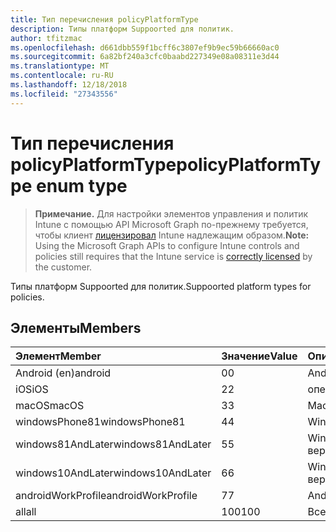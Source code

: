 ```yaml
---
title: Тип перечисления policyPlatformType
description: Типы платформ Suppoorted для политик.
author: tfitzmac
ms.openlocfilehash: d661dbb559f1bcff6c3807ef9b9ec59b66660ac0
ms.sourcegitcommit: 6a82bf240a3cfc0baabd227349e08a08311e3d44
ms.translationtype: MT
ms.contentlocale: ru-RU
ms.lasthandoff: 12/18/2018
ms.locfileid: "27343556"
---
```

# <a name="policyplatformtype-enum-type"></a><span data-ttu-id="3e108-103">Тип перечисления policyPlatformType</span><span class="sxs-lookup"><span data-stu-id="3e108-103">policyPlatformType enum type</span></span>

> <span data-ttu-id="3e108-104">**Примечание.** Для настройки элементов управления и политик Intune с помощью API Microsoft Graph по-прежнему требуется, чтобы клиент [лицензировал](https://go.microsoft.com/fwlink/?linkid=839381) Intune надлежащим образом.</span><span class="sxs-lookup"><span data-stu-id="3e108-104">**Note:** Using the Microsoft Graph APIs to configure Intune controls and policies still requires that the Intune service is [correctly licensed](https://go.microsoft.com/fwlink/?linkid=839381) by the customer.</span></span>

<span data-ttu-id="3e108-105">Типы платформ Suppoorted для политик.</span><span class="sxs-lookup"><span data-stu-id="3e108-105">Suppoorted platform types for policies.</span></span>
## <a name="members"></a><span data-ttu-id="3e108-106">Элементы</span><span class="sxs-lookup"><span data-stu-id="3e108-106">Members</span></span>
|<span data-ttu-id="3e108-107">Элемент</span><span class="sxs-lookup"><span data-stu-id="3e108-107">Member</span></span>|<span data-ttu-id="3e108-108">Значение</span><span class="sxs-lookup"><span data-stu-id="3e108-108">Value</span></span>|<span data-ttu-id="3e108-109">Описание</span><span class="sxs-lookup"><span data-stu-id="3e108-109">Description</span></span>|
|:---|:---|:---|
|<span data-ttu-id="3e108-110">Android (en)</span><span class="sxs-lookup"><span data-stu-id="3e108-110">android</span></span>|<span data-ttu-id="3e108-111">0</span><span class="sxs-lookup"><span data-stu-id="3e108-111">0</span></span>|<span data-ttu-id="3e108-112">Android (en).</span><span class="sxs-lookup"><span data-stu-id="3e108-112">Android.</span></span>|
|<span data-ttu-id="3e108-113">iOS</span><span class="sxs-lookup"><span data-stu-id="3e108-113">iOS</span></span>|<span data-ttu-id="3e108-114">2</span><span class="sxs-lookup"><span data-stu-id="3e108-114">2</span></span>|<span data-ttu-id="3e108-115">операций ввода-вывода.</span><span class="sxs-lookup"><span data-stu-id="3e108-115">iOS.</span></span>|
|<span data-ttu-id="3e108-116">macOS</span><span class="sxs-lookup"><span data-stu-id="3e108-116">macOS</span></span>|<span data-ttu-id="3e108-117">3</span><span class="sxs-lookup"><span data-stu-id="3e108-117">3</span></span>|<span data-ttu-id="3e108-118">MacOS.</span><span class="sxs-lookup"><span data-stu-id="3e108-118">MacOS.</span></span>|
|<span data-ttu-id="3e108-119">windowsPhone81</span><span class="sxs-lookup"><span data-stu-id="3e108-119">windowsPhone81</span></span>|<span data-ttu-id="3e108-120">4</span><span class="sxs-lookup"><span data-stu-id="3e108-120">4</span></span>|<span data-ttu-id="3e108-121">WindowsPhone 8.1.</span><span class="sxs-lookup"><span data-stu-id="3e108-121">WindowsPhone 8.1.</span></span>|
|<span data-ttu-id="3e108-122">windows81AndLater</span><span class="sxs-lookup"><span data-stu-id="3e108-122">windows81AndLater</span></span>|<span data-ttu-id="3e108-123">5</span><span class="sxs-lookup"><span data-stu-id="3e108-123">5</span></span>|<span data-ttu-id="3e108-124">Windows 8.1 и более поздних версий</span><span class="sxs-lookup"><span data-stu-id="3e108-124">Windows 8.1 and later</span></span>|
|<span data-ttu-id="3e108-125">windows10AndLater</span><span class="sxs-lookup"><span data-stu-id="3e108-125">windows10AndLater</span></span>|<span data-ttu-id="3e108-126">6</span><span class="sxs-lookup"><span data-stu-id="3e108-126">6</span></span>|<span data-ttu-id="3e108-127">Windows 10 и более поздних версий.</span><span class="sxs-lookup"><span data-stu-id="3e108-127">Windows 10 and later.</span></span>|
|<span data-ttu-id="3e108-128">androidWorkProfile</span><span class="sxs-lookup"><span data-stu-id="3e108-128">androidWorkProfile</span></span>|<span data-ttu-id="3e108-129">7</span><span class="sxs-lookup"><span data-stu-id="3e108-129">7</span></span>|<span data-ttu-id="3e108-130">AndroidWorkProfile.</span><span class="sxs-lookup"><span data-stu-id="3e108-130">AndroidWorkProfile.</span></span>|
|<span data-ttu-id="3e108-131">all</span><span class="sxs-lookup"><span data-stu-id="3e108-131">all</span></span>|<span data-ttu-id="3e108-132">100</span><span class="sxs-lookup"><span data-stu-id="3e108-132">100</span></span>|<span data-ttu-id="3e108-133">Все платформы.</span><span class="sxs-lookup"><span data-stu-id="3e108-133">All platforms.</span></span>|




